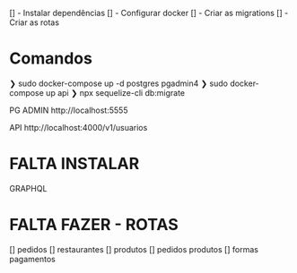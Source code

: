 [] - Instalar dependências
[] - Configurar docker
[] - Criar as migrations
[] - Criar as rotas

# Comandos
❯ sudo docker-compose up -d postgres pgadmin4
❯ sudo docker-compose up api
❯ npx sequelize-cli db:migrate

PG ADMIN
http://localhost:5555

API
http://localhost:4000/v1/usuarios

# FALTA INSTALAR
GRAPHQL

# FALTA FAZER - ROTAS
[] pedidos
[] restaurantes
[] produtos
[] pedidos produtos
[] formas pagamentos
